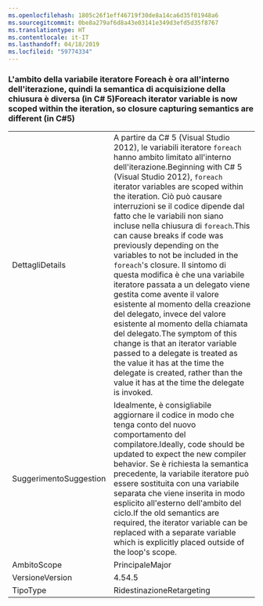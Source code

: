 ```yaml
---
ms.openlocfilehash: 1805c26f1eff46719f30de8a14ca6d35f01948a6
ms.sourcegitcommit: 0be8a279af6d8a43e03141e349d3efd5d35f8767
ms.translationtype: HT
ms.contentlocale: it-IT
ms.lasthandoff: 04/18/2019
ms.locfileid: "59774334"
---
```

### <a name="foreach-iterator-variable-is-now-scoped-within-the-iteration-so-closure-capturing-semantics-are-different-in-c5"></a><span data-ttu-id="99c04-101">L'ambito della variabile iteratore Foreach è ora all'interno dell'iterazione, quindi la semantica di acquisizione della chiusura è diversa (in C# 5)</span><span class="sxs-lookup"><span data-stu-id="99c04-101">Foreach iterator variable is now scoped within the iteration, so closure capturing semantics are different (in C#5)</span></span>

|   |   |
|---|---|
|<span data-ttu-id="99c04-102">Dettagli</span><span class="sxs-lookup"><span data-stu-id="99c04-102">Details</span></span>|<span data-ttu-id="99c04-103">A partire da C# 5 (Visual Studio 2012), le variabili iteratore <code>foreach</code> hanno ambito limitato all'interno dell'iterazione.</span><span class="sxs-lookup"><span data-stu-id="99c04-103">Beginning with C# 5 (Visual Studio 2012), <code>foreach</code> iterator variables are scoped within the iteration.</span></span> <span data-ttu-id="99c04-104">Ciò può causare interruzioni se il codice dipende dal fatto che le variabili non siano incluse nella chiusura di <code>foreach</code>.</span><span class="sxs-lookup"><span data-stu-id="99c04-104">This can cause breaks if code was previously depending on the variables to not be included in the <code>foreach</code>'s closure.</span></span> <span data-ttu-id="99c04-105">Il sintomo di questa modifica è che una variabile iteratore passata a un delegato viene gestita come avente il valore esistente al momento della creazione del delegato, invece del valore esistente al momento della chiamata del delegato.</span><span class="sxs-lookup"><span data-stu-id="99c04-105">The symptom of this change is that an iterator variable passed to a delegate is treated as the value it has at the time the delegate is created, rather than the value it has at the time the delegate is invoked.</span></span>|
|<span data-ttu-id="99c04-106">Suggerimento</span><span class="sxs-lookup"><span data-stu-id="99c04-106">Suggestion</span></span>|<span data-ttu-id="99c04-107">Idealmente, è consigliabile aggiornare il codice in modo che tenga conto del nuovo comportamento del compilatore.</span><span class="sxs-lookup"><span data-stu-id="99c04-107">Ideally, code should be updated to expect the new compiler behavior.</span></span> <span data-ttu-id="99c04-108">Se è richiesta la semantica precedente, la variabile iteratore può essere sostituita con una variabile separata che viene inserita in modo esplicito all'esterno dell'ambito del ciclo.</span><span class="sxs-lookup"><span data-stu-id="99c04-108">If the old semantics are required, the iterator variable can be replaced with a separate variable which is explicitly placed outside of the loop's scope.</span></span>|
|<span data-ttu-id="99c04-109">Ambito</span><span class="sxs-lookup"><span data-stu-id="99c04-109">Scope</span></span>|<span data-ttu-id="99c04-110">Principale</span><span class="sxs-lookup"><span data-stu-id="99c04-110">Major</span></span>|
|<span data-ttu-id="99c04-111">Versione</span><span class="sxs-lookup"><span data-stu-id="99c04-111">Version</span></span>|<span data-ttu-id="99c04-112">4.5</span><span class="sxs-lookup"><span data-stu-id="99c04-112">4.5</span></span>|
|<span data-ttu-id="99c04-113">Tipo</span><span class="sxs-lookup"><span data-stu-id="99c04-113">Type</span></span>|<span data-ttu-id="99c04-114">Ridestinazione</span><span class="sxs-lookup"><span data-stu-id="99c04-114">Retargeting</span></span>|

